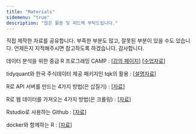 ```yaml
---
title: "Materials"
sidemenu: "true"
description: "많은 활용 및 피드백 부탁드립니다."
---
```


직접 제작한 자료를 공유합니다. 부족한 부분도 많고, 잘못된 부분이 있을 수도 있습니다. 언제든지 지적해주시면 참고하도록 하겠습니다. 감사합니다.

데이터 분석을 위한 중급 R 프로그래밍 CAMP : [[강의 페이지][1]] [[수업자료][2]]

tidyquant와 한국 주식데이터 제공 패키지인 tqk의 활용 : [[설명자료][6]]

R로 API 서버를 만드는 4가지 방법(은 삽질기) : [[자료][4]]

R로 웹 데이터를 가져오는 4가지 방법(은 크롤링) : [[자료][5]]

Rstudio로 사용하는 Github : [[자료][3]]

docker와 함께하는 R : [[자료][7]]

[1]: http://www.fastcampus.co.kr/data_camp_dabrp/
[2]: https://mrchypark.github.io/dabrp_classnote3/
[3]: https://mrchypark.github.io/github-with-rstudio/
[4]: https://mrchypark.github.io/apiR/
[5]: https://mrchypark.github.io/getWebR/
[6]: https://mrchypark.github.io/tqk_docs/tidyquant-with-tqk.html
[7]: https://mrchypark.github.io/docker-with-r/
